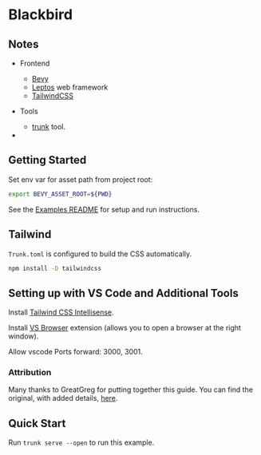 # Blackbird



## Notes

- Frontend
    - [Bevy](https://bevyengine.org)
    - [Leptos](https://github.com/leptos-rs/leptos) web framework
    - [TailwindCSS](https://tailwindcss.com/)   
- Tools
    - [trunk](https://github.com/thedodd/trunk) tool.

- 
## Getting Started

Set env var for asset path from project root:

```bash
export BEVY_ASSET_ROOT=${PWD}
```

See the [Examples README](../README.md) for setup and run instructions.

## Tailwind

`Trunk.toml` is configured to build the CSS automatically.

```bash
npm install -D tailwindcss
```

## Setting up with VS Code and Additional Tools



Install [Tailwind CSS Intellisense](https://marketplace.visualstudio.com/items?itemName=bradlc.vscode-tailwindcss).

Install [VS Browser](https://marketplace.visualstudio.com/items?itemName=Phu1237.vs-browser) extension (allows you to open a browser at the right window).

Allow vscode Ports forward: 3000, 3001.

### Attribution

Many thanks to GreatGreg for putting together this guide. You can find the original, with added details, [here](https://github.com/leptos-rs/leptos/discussions/125).

## Quick Start

Run `trunk serve --open` to run this example.
